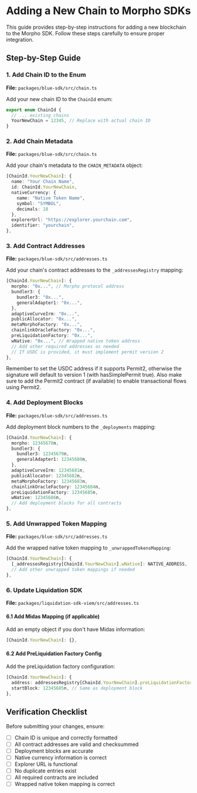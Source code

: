 # Adding a New Chain to Morpho SDKs

This guide provides step-by-step instructions for adding a new blockchain to the Morpho SDK. Follow these steps carefully to ensure proper integration.

## Step-by-Step Guide

### 1. Add Chain ID to the Enum

**File:** `packages/blue-sdk/src/chain.ts`

Add your new chain ID to the `ChainId` enum:

```typescript
export enum ChainId {
  // ... existing chains
  YourNewChain = 12345, // Replace with actual chain ID
}
```

### 2. Add Chain Metadata

**File:** `packages/blue-sdk/src/chain.ts`

Add your chain's metadata to the `CHAIN_METADATA` object:

```typescript
[ChainId.YourNewChain]: {
  name: "Your Chain Name",
  id: ChainId.YourNewChain,
  nativeCurrency: {
    name: "Native Token Name",
    symbol: "SYMBOL",
    decimals: 18
  },
  explorerUrl: "https://explorer.yourchain.com",
  identifier: "yourchain",
},
```

### 3. Add Contract Addresses

**File:** `packages/blue-sdk/src/addresses.ts`

Add your chain's contract addresses to the `_addressesRegistry` mapping:

```typescript
[ChainId.YourNewChain]: {
  morpho: "0x...", // Morpho protocol address
  bundler3: {
    bundler3: "0x...",
    generalAdapter1: "0x...",
  },
  adaptiveCurveIrm: "0x...",
  publicAllocator: "0x...",
  metaMorphoFactory: "0x...",
  chainlinkOracleFactory: "0x...",
  preLiquidationFactory: "0x...",
  wNative: "0x...", // Wrapped native token address
  // Add other required addresses as needed
  // If USDC is provided, it must implement permit version 2
},
```

Remember to set the USDC address if it supports Permit2, otherwise the signature will default to version 1 (with hasSimplePermit true).
Also make sure to add the Permit2 contract (if available) to enable transactional flows using Permit2.

### 4. Add Deployment Blocks

**File:** `packages/blue-sdk/src/addresses.ts`

Add deployment block numbers to the `_deployments` mapping:

```typescript
[ChainId.YourNewChain]: {
  morpho: 12345678n,
  bundler3: {
    bundler3: 12345679n,
    generalAdapter1: 12345680n,
  },
  adaptiveCurveIrm: 12345681n,
  publicAllocator: 12345682n,
  metaMorphoFactory: 12345683n,
  chainlinkOracleFactory: 12345684n,
  preLiquidationFactory: 12345685n,
  wNative: 12345686n,
  // Add deployment blocks for all contracts
},
```

### 5. Add Unwrapped Token Mapping

**File:** `packages/blue-sdk/src/addresses.ts`

Add the wrapped native token mapping to `_unwrappedTokensMapping`:

```typescript
[ChainId.YourNewChain]: {
  [_addressesRegistry[ChainId.YourNewChain].wNative]: NATIVE_ADDRESS,
  // Add other unwrapped token mappings if needed
},
```

### 6. Update Liquidation SDK

**File:** `packages/liquidation-sdk-viem/src/addresses.ts`

#### 6.1 Add Midas Mapping (if applicable)

Add an empty object if you don't have Midas information:

```typescript
[ChainId.YourNewChain]: {},
```

#### 6.2 Add PreLiquidation Factory Config

Add the preLiquidation factory configuration:

```typescript
[ChainId.YourNewChain]: {
  address: addressesRegistry[ChainId.YourNewChain].preLiquidationFactory,
  startBlock: 12345685n, // Same as deployment block
},
```

## Verification Checklist

Before submitting your changes, ensure:

- [ ] Chain ID is unique and correctly formatted
- [ ] All contract addresses are valid and checksummed
- [ ] Deployment blocks are accurate
- [ ] Native currency information is correct
- [ ] Explorer URL is functional
- [ ] No duplicate entries exist
- [ ] All required contracts are included
- [ ] Wrapped native token mapping is correct
